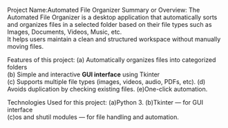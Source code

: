 Project Name:Automated File Organizer
Summary or Overview:
The Automated File Organizer is a desktop application that automatically sorts and organizes files in a selected folder based on their file types such as Images, Documents, Videos, Music, etc.  
It helps users maintain a clean and structured workspace without manually moving files.

 Features of this project:
(a) Automatically organizes files into categorized folders  
(b) Simple and interactive **GUI interface** using Tkinter  
(c) Supports multiple file types (images, videos, audio, PDFs, etc).  (d) Avoids duplication by checking existing files.
(e)One-click automation.

 Technologies Used for this project:
(a)Python 3.
(b)Tkinter — for GUI interface  
(c)os and shutil modules — for file handling and automation.
